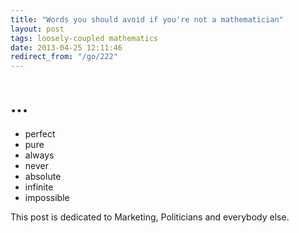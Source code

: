 ```yaml
---
title: "Words you should avoid if you're not a mathematician"
layout: post
tags: loosely-coupled mathematics
date: 2013-04-25 12:11:46
redirect_from: "/go/222"
---
```


# ...
* perfect
* pure
* always
* never
* absolute
* infinite
* impossible

This post is dedicated to Marketing, Politicians and everybody else.